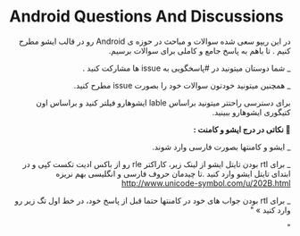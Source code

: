 # Android Questions And Discussions


<div dir="rtl"> 
در این ریپو سعی شده سوالات و مباحث در حوزه ی Android رو در قالب ایشو مطرح کنیم .
تا باهم به پاسخ جامع و کاملی برای سوالات برسیم.

_ شما دوستان میتونید در #پاسخگویی به issue ها مشارکت کنید .

_ همچنین میتونید خودتون سوالات خود را بصورت issue مطرح کنید.




برای دسترسی راحتتر میتونید براساس lable ایشوهارو فیلتر کنید و براساس اون کتیگوری ایشوهارو ببینید.




**📌 نکاتی در درج ایشو و کامنت :** 

_  ایشو و کامنتها بصورت فارسی وارد شوند. 

_  برای rtl بودن تایتل ایشو از لینک زیر، کاراکتر rle رو از باکس ادیت تکست کپی و در ابتدای تایتل ایشو وارد کنید .تا چیدمان حروف فارسی و انگلیسی بهم نریزه 
http://www.unicode-symbol.com/u/202B.html

_  برای rtl بودن جواب های خود در کامنتها حتما قبل از پاسخ خود، در خط اول  تگ زیر رو وارد کنید  »
"<div dir="rtl"> "

